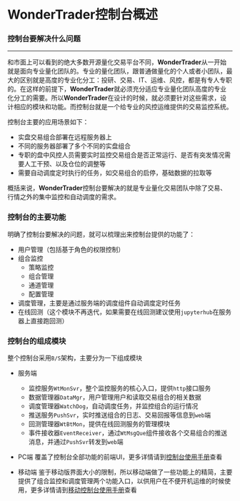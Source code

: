 # WonderTrader控制台概述

### 控制台要解决什么问题
---
和市面上可以看到的绝大多数开源量化交易平台不同，**WonderTrader**从一开始就是面向专业量化团队的。专业的量化团队，跟普通做量化的个人或者小团队，最大的区别就是高度的专业化分工：投研、交易、IT、运维、风控，都是有专人专职的。在这样的前提下，**WonderTrader**就必须充分适应专业量化团队高度的专业化分工的需要。所以**WonderTrader**在设计的时候，就必须要针对这些需求，设计相应的模块和功能。而控制台就是一个给专业的风控运维提供的交易监控系统。

控制台主要的应用场景如下：
- 实盘交易组合部署在远程服务器上
- 不同的服务器部署了多个不同的实盘组合
- 专职的盘中风控人员需要实时监控交易组合是否正常运行、是否有突发情况需要人工干预、以及仓位的调整等
- 需要自动调度定时执行的任务，如交易组合的启停，基础数据的拉取等

概括来说，**WonderTrader**控制台要解决的就是专业量化交易团队中除了交易、行情之外的集中监控和自动调度的需求。

### 控制台的主要功能
明确了控制台要解决的问题，就可以梳理出来控制台提供的功能了：
- 用户管理（包括基于角色的权限控制）
- 组合监控
    - 策略监控
    - 组合管理
    - 通道管理
    - 配置管理
- 调度管理，主要是通过服务端的调度组件自动调度定时任务
- 在线回测（这个模块不再迭代，如果需要在线回测建议使用`jupyterhub`在服务器上直接跑回测）


### 控制台的组成模块
整个控制台采用`B/S`架构，主要分为一下组成模块
- 服务端
    - 监控服务`WtMonSvr`，整个监控服务的核心入口，提供`http`接口服务
    - 数据管理器`DataMgr`，用户管理用户和读取交易组合的相关数据
    - 调度管理器`WatchDog`，自动调度任务，并监控组合的运行情况
    - 推送服务`PushSvr`，实时推送组合的日志、交易回报等信息到`web`端
    - 回测管理器`WtBtMon`，提供在线回测服务的管理模块
    - 事件接收器`EventReceiver`，通过`WtMsgQue`组件接收各个交易组合的推送消息，并通过`PushSvr`转发到`web`端
    
- PC端
    覆盖了控制台全部功能的前端UI，更多详情请到[控制台使用手册](webui.md)查看

- 移动端
    鉴于移动版界面大小的限制，所以移动端做了一些功能上的精简，主要提供了组合监控和调度管理两个功能入口，以供用户在不便开机运维的时候使用，更多详情请到[移动控制台使用手册](mobileui.md)查看
